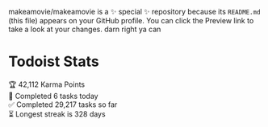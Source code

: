 makeamovie/makeamovie is a ✨ special ✨ repository because its `README.md` (this file) appears on your GitHub profile.
You can click the Preview link to take a look at your changes. darn right ya can

# Todoist Stats

<!-- TODO-IST:START -->
🏆  42,112 Karma Points           
🌸  Completed 6 tasks today           
✅  Completed 29,217 tasks so far           
⏳  Longest streak is 328 days
<!-- TODO-IST:END -->